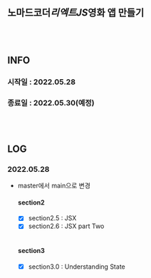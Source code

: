 ## 노마드코더*리엑트JS*영화 앱 만들기

<br>
<br>

## INFO

### 시작일 : 2022.05.28

### 종료일 : 2022.05.30(예정)

<br>
<br>

## LOG

### 2022.05.28

- master에서 main으로 변경

  #### section2

  - [x] section2.5 : JSX
  - [x] section2.6 : JSX part Two

  <br>

  #### section3

  - [x] section3.0 : Understanding State
